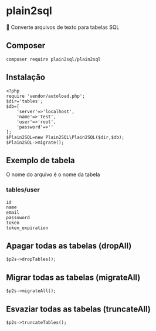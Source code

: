 # plain2sql
:pencil: Converte arquivos de texto para tabelas SQL

## Composer
	composer require plain2sql/plain2sql
	
## Instalação
```
<?php
require 'vendor/autoload.php';
$dir='tables';
$db=[
	'server'=>'localhost',
	'name'=>'test',
	'user'=>'root',
	'password'=>''
];
$Plain2SQL=new Plain2SQL\Plain2SQL($dir,$db);
$Plain2SQL->migrate();
```
## Exemplo de tabela
O nome do arquivo é o nome da tabela

### tables/user
```
id
name
email
passoword
token
token_expiration
```

## Apagar todas as tabelas (dropAll)
	$p2s->dropTables();

## Migrar todas as tabelas (migrateAll)
	$p2s->migrateAll();

## Esvaziar todas as tabelas (truncateAll)
	$p2s->truncateTables();
